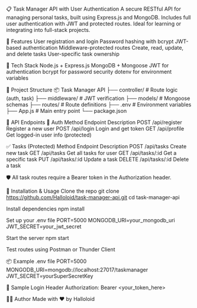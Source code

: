 📋 Task Manager API with User Authentication
A secure RESTful API for managing personal tasks, built using Express.js and MongoDB. Includes full user authentication with JWT and protected routes. Ideal for learning or integrating into full-stack projects.

🚀 Features
User registration and login
Password hashing with bcrypt
JWT-based authentication
Middleware-protected routes
Create, read, update, and delete tasks
User-specific task ownership

🧰 Tech Stack
Node.js + Express.js
MongoDB + Mongoose
JWT for authentication
bcrypt for password security
dotenv for environment variables


📁 Project Structure
📦 Task Manager API
├── controller/         # Route logic (auth, task)
├── middleware/         # JWT verification
├── models/             # Mongoose schemas
├── routes/             # Route definitions
├── .env                # Environment variables
├── App.js              # Main entry point
└── package.json


🔐 API Endpoints
🔑 Auth
Method	Endpoint	    Description
POST	/api/register	Register a new user
POST	/api/login	    Login and get token
GET	    /api/profile	Get logged-in user info (protected)


✅ Tasks (Protected)
Method	  Endpoint	        Description
POST	  /api/tasks	    Create new task
GET	      /api/tasks	    Get all tasks for user
GET	      /api/tasks/:id	Get a specific task
PUT	      /api/tasks/:id	Update a task
DELETE	  /api/tasks/:id	Delete a task


🛡️ All task routes require a Bearer token in the Authorization header.

🔧 Installation & Usage
Clone the repo
git clone https://github.com/Halloloid/task-manager-api.git
cd task-manager-api

Install dependencies
npm install


Set up your .env file
PORT=5000
MONGODB_URI=your_mongodb_uri
JWT_SECRET=your_jwt_secret


Start the server
npm start


Test routes using Postman or Thunder Client

📦 Example .env file
PORT=5000
MONGODB_URI=mongodb://localhost:27017/taskmanager
JWT_SECRET=yourSuperSecretKey


📮 Sample Login Header
Authorization: Bearer <your_token_here>


🙋‍♂️ Author
Made with ❤️ by Halloloid